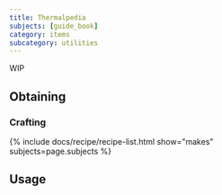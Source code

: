 ```yaml
---
title: Thermalpedia
subjects: [guide_book]
category: items
subcategory: utilities
---
```


WIP

Obtaining
---------

### Crafting
{% include docs/recipe/recipe-list.html show="makes" subjects=page.subjects %}

Usage
-----
